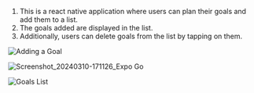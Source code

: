1. This is a react native application where users can plan their goals and add them to a list. 
2. The goals added are displayed in the list. 
3. Additionally, users can delete goals from the list by tapping on them.

![Adding a Goal](https://github.com/Sarmad-47/Planning-Goals/assets/80609603/26b6f4dd-9170-4381-9c47-8a4b8cf282da)

![Screenshot_20240310-171126_Expo Go](https://github.com/Sarmad-47/Planning-Goals/assets/80609603/00d7893d-e74c-4ed9-831e-a0d39f6cc4ef)

![Goals List](https://github.com/Sarmad-47/Planning-Goals/assets/80609603/f0aac577-d064-4a90-b8cd-4dc3b02bdfca)
